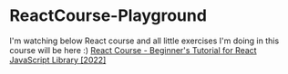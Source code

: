# ReactCourse-Playground

I'm watching below React course and all little exercises I'm doing in this course will be here :)
[React Course - Beginner's Tutorial for React JavaScript Library [2022]](https://www.youtube.com/watch?v=bMknfKXIFA8)
